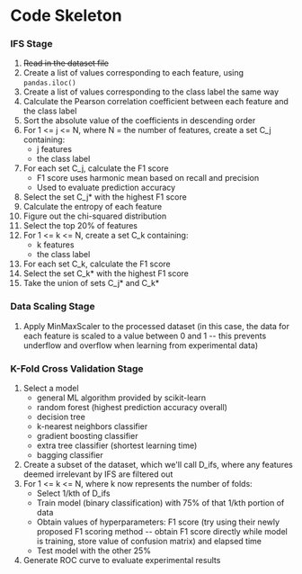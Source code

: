 # Code Skeleton
### IFS Stage
1. ~~Read in the dataset file~~
2. Create a list of values corresponding to each feature, using ```pandas.iloc()```
3. Create a list of values corresponding to the class label the same way
4. Calculate the Pearson correlation coefficient between each feature and the class label
5. Sort the absolute value of the coefficients in descending order
6. For 1 <= j <= N, where N = the number of features, create a set C_j containing:
    - j features
    - the class label
7. For each set C_j, calculate the F1 score
    - F1 score uses harmonic mean based on recall and precision
    - Used to evaluate prediction accuracy
8. Select the set C_j* with the highest F1 score
9. Calculate the entropy of each feature
10. Figure out the chi-squared distribution
11. Select the top 20% of features
12. For 1 <= k <= N, create a set C_k containing:
    - k features
    - the class label
13. For each set C_k, calculate the F1 score
14. Select the set C_k* with the highest F1 score
15. Take the union of sets C_j* and C_k*

### Data Scaling Stage
1. Apply MinMaxScaler to the processed dataset (in this case, the data for each feature is scaled to a value between 0 and 1 -- this prevents underflow and overflow when learning from experimental data)

### K-Fold Cross Validation Stage
1. Select a model
    - general ML algorithm provided by scikit-learn
    - random forest (highest prediction accuracy overall)
    - decision tree
    - k-nearest neighbors classifier
    - gradient boosting classifier
    - extra tree classifier (shortest learning time)
    - bagging classifier
2. Create a subset of the dataset, which we'll call D_ifs, where any features deemed irrelevant by IFS are filtered out
3. For 1 <= k <= N, where k now represents the number of folds:
    - Select 1/kth of D_ifs
    - Train model (binary classification) with 75% of that 1/kth portion of data
    - Obtain values of hyperparameters: F1 score (try using their newly proposed F1 scoring method -- obtain F1 score directly while model is training, store value of confusion matrix) and elapsed time
    - Test model with the other 25%
4. Generate ROC curve to evaluate experimental results
